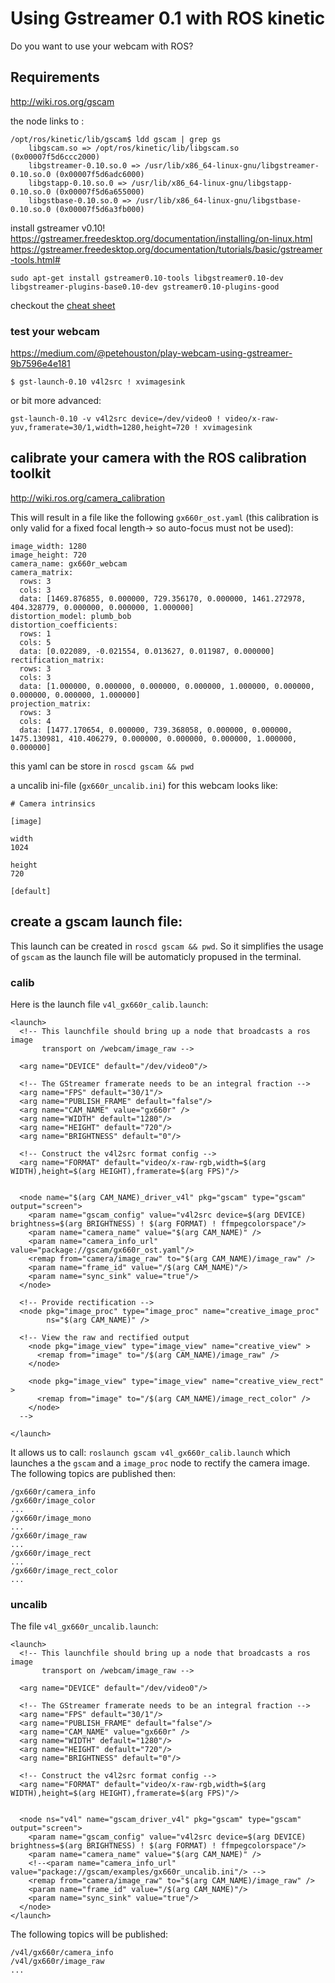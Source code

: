 # Using Gstreamer 0.1 with ROS kinetic

Do you want to use your webcam with ROS? 

## Requirements

http://wiki.ros.org/gscam

the node links to :
```
/opt/ros/kinetic/lib/gscam$ ldd gscam | grep gs
	libgscam.so => /opt/ros/kinetic/lib/libgscam.so (0x00007f5d6ccc2000)
	libgstreamer-0.10.so.0 => /usr/lib/x86_64-linux-gnu/libgstreamer-0.10.so.0 (0x00007f5d6adc6000)
	libgstapp-0.10.so.0 => /usr/lib/x86_64-linux-gnu/libgstapp-0.10.so.0 (0x00007f5d6a655000)
	libgstbase-0.10.so.0 => /usr/lib/x86_64-linux-gnu/libgstbase-0.10.so.0 (0x00007f5d6a3fb000)
```

install gstreamer v0.10! <br/>
https://gstreamer.freedesktop.org/documentation/installing/on-linux.html <br/>
https://gstreamer.freedesktop.org/documentation/tutorials/basic/gstreamer-tools.html# 

```
sudo apt-get install gstreamer0.10-tools libgstreamer0.10-dev libgstreamer-plugins-base0.10-dev gstreamer0.10-plugins-good
```

checkout the [cheat sheet](http://wiki.oz9aec.net/index.php/Gstreamer_cheat_sheet)


### test your webcam

https://medium.com/@petehouston/play-webcam-using-gstreamer-9b7596e4e181

```
$ gst-launch-0.10 v4l2src ! xvimagesink
```

or bit more advanced: <br/>
```
gst-launch-0.10 -v v4l2src device=/dev/video0 ! video/x-raw-yuv,framerate=30/1,width=1280,height=720 ! xvimagesink
```

## calibrate your camera with the ROS calibration toolkit

http://wiki.ros.org/camera_calibration

This will result in a file like the following `gx660r_ost.yaml` (this calibration is only valid for a fixed focal length->  so auto-focus must not be used):
```
image_width: 1280
image_height: 720
camera_name: gx660r_webcam
camera_matrix:
  rows: 3
  cols: 3
  data: [1469.876855, 0.000000, 729.356170, 0.000000, 1461.272978, 404.328779, 0.000000, 0.000000, 1.000000]
distortion_model: plumb_bob
distortion_coefficients:
  rows: 1
  cols: 5
  data: [0.022089, -0.021554, 0.013627, 0.011987, 0.000000]
rectification_matrix:
  rows: 3
  cols: 3
  data: [1.000000, 0.000000, 0.000000, 0.000000, 1.000000, 0.000000, 0.000000, 0.000000, 1.000000]
projection_matrix:
  rows: 3
  cols: 4
  data: [1477.170654, 0.000000, 739.368058, 0.000000, 0.000000, 1475.130981, 410.406279, 0.000000, 0.000000, 0.000000, 1.000000, 0.000000]
```

this yaml can be store in `roscd gscam && pwd`

a uncalib ini-file (`gx660r_uncalib.ini`) for this webcam looks like:
```
# Camera intrinsics

[image]

width
1024

height
720

[default]

```

## create a gscam launch file:

This launch can be created in `roscd gscam && pwd`. So it simplifies the usage of `gscam` as the launch file will be automaticly propused in the terminal.

### calib

Here is the launch file `v4l_gx660r_calib.launch`:
```
<launch>
  <!-- This launchfile should bring up a node that broadcasts a ros image
       transport on /webcam/image_raw -->

  <arg name="DEVICE" default="/dev/video0"/>

  <!-- The GStreamer framerate needs to be an integral fraction -->
  <arg name="FPS" default="30/1"/>
  <arg name="PUBLISH_FRAME" default="false"/>
  <arg name="CAM_NAME" value="gx660r" />
  <arg name="WIDTH" default="1280"/>
  <arg name="HEIGHT" default="720"/>
  <arg name="BRIGHTNESS" default="0"/>

  <!-- Construct the v4l2src format config -->
  <arg name="FORMAT" default="video/x-raw-rgb,width=$(arg WIDTH),height=$(arg HEIGHT),framerate=$(arg FPS)"/>


  <node name="$(arg CAM_NAME)_driver_v4l" pkg="gscam" type="gscam" output="screen">
    <param name="gscam_config" value="v4l2src device=$(arg DEVICE) brightness=$(arg BRIGHTNESS) ! $(arg FORMAT) ! ffmpegcolorspace"/>
    <param name="camera_name" value="$(arg CAM_NAME)" />
    <param name="camera_info_url" value="package://gscam/gx660r_ost.yaml"/>
    <remap from="camera/image_raw" to="$(arg CAM_NAME)/image_raw" />
    <param name="frame_id" value="/$(arg CAM_NAME)"/>
    <param name="sync_sink" value="true"/>
  </node>

  <!-- Provide rectification -->
  <node pkg="image_proc" type="image_proc" name="creative_image_proc"
        ns="$(arg CAM_NAME)" />

  <!-- View the raw and rectified output 
    <node pkg="image_view" type="image_view" name="creative_view" >
      <remap from="image" to="/$(arg CAM_NAME)/image_raw" />
    </node>
      
    <node pkg="image_view" type="image_view" name="creative_view_rect" >
      <remap from="image" to="/$(arg CAM_NAME)/image_rect_color" />
    </node>
  -->

</launch>
```

It allows us to call: `roslaunch gscam v4l_gx660r_calib.launch` which launches a the `gscam` and a `image_proc` node to rectify the camera image.
The following topics are published then:
```
/gx660r/camera_info
/gx660r/image_color
...
/gx660r/image_mono
...
/gx660r/image_raw
...
/gx660r/image_rect
...
/gx660r/image_rect_color
...
```

### uncalib

The file `v4l_gx660r_uncalib.launch`:

```
<launch>
  <!-- This launchfile should bring up a node that broadcasts a ros image
       transport on /webcam/image_raw -->

  <arg name="DEVICE" default="/dev/video0"/>

  <!-- The GStreamer framerate needs to be an integral fraction -->
  <arg name="FPS" default="30/1"/>
  <arg name="PUBLISH_FRAME" default="false"/>
  <arg name="CAM_NAME" value="gx660r" />
  <arg name="WIDTH" default="1280"/>
  <arg name="HEIGHT" default="720"/>
  <arg name="BRIGHTNESS" default="0"/>

  <!-- Construct the v4l2src format config -->
  <arg name="FORMAT" default="video/x-raw-rgb,width=$(arg WIDTH),height=$(arg HEIGHT),framerate=$(arg FPS)"/>


  <node ns="v4l" name="gscam_driver_v4l" pkg="gscam" type="gscam" output="screen">
    <param name="gscam_config" value="v4l2src device=$(arg DEVICE) brightness=$(arg BRIGHTNESS) ! $(arg FORMAT) ! ffmpegcolorspace"/>
    <param name="camera_name" value="$(arg CAM_NAME)" />
    <!--<param name="camera_info_url" value="package://gscam/examples/gx660r_uncalib.ini"/> -->
    <remap from="camera/image_raw" to="$(arg CAM_NAME)/image_raw" />
    <param name="frame_id" value="/$(arg CAM_NAME)"/>
    <param name="sync_sink" value="true"/>
  </node>
</launch>

```

The following topics will be published:
```
/v4l/gx660r/camera_info
/v4l/gx660r/image_raw
...
```





